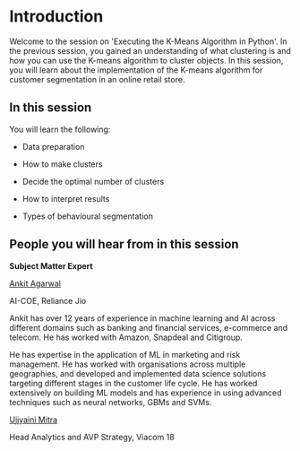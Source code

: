 # Introduction

Welcome to the session on 'Executing the K-Means Algorithm in Python'. In the previous session, you gained an understanding of what clustering is and how you can use the K-means algorithm to cluster objects. In this session, you will learn about the implementation of the K-means algorithm for customer segmentation in an online retail store.

## In this session

You will learn the following:

-   Data preparation
    
-   How to make clusters
    
-   Decide the optimal number of clusters
    
-   How to interpret results
    
-   Types of behavioural segmentation  

## People you will hear from in this session

**Subject Matter Expert**

[Ankit Agarwal](https://www.linkedin.com/in/ankit-agarwal-4333248/)

AI-COE, Reliance Jio

Ankit has over 12 years of experience in machine learning and AI across different domains such as banking and financial services, e-commerce and telecom. He has worked with Amazon, Snapdeal and Citigroup.

He has expertise in the application of ML in marketing and risk management. He has worked with organisations across multiple geographies, and developed and implemented data science solutions targeting different stages in the customer life cycle. He has worked extensively on building ML models and has experience in using advanced techniques such as neural networks, GBMs and SVMs.

[Ujjyaini Mitra](https://www.linkedin.com/in/ujjyainimitra/)

Head Analytics and AVP Strategy, Viacom 18